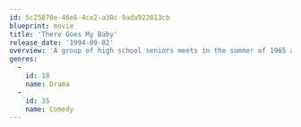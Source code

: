 ```yaml
---
id: 5c25870e-46e6-4ce2-a30c-9ada922013cb
blueprint: movie
title: 'There Goes My Baby'
release_date: '1994-09-02'
overview: 'A group of high school seniors meets in the summer of 1965 and all struggle with the choices they have to make.'
genres:
  -
    id: 18
    name: Drama
  -
    id: 35
    name: Comedy
---
```

